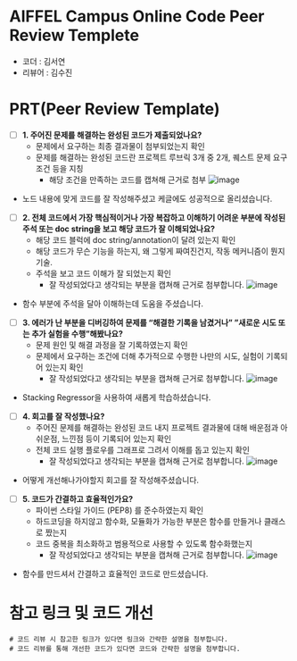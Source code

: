 # AIFFEL Campus Online Code Peer Review Templete
- 코더 : 김서연
- 리뷰어 : 김수진


# PRT(Peer Review Template)
- [ ]  **1. 주어진 문제를 해결하는 완성된 코드가 제출되었나요?**
    - 문제에서 요구하는 최종 결과물이 첨부되었는지 확인
    - 문제를 해결하는 완성된 코드란 프로젝트 루브릭 3개 중 2개, 
    퀘스트 문제 요구조건 등을 지칭
        - 해당 조건을 만족하는 코드를 캡쳐해 근거로 첨부
![image](https://github.com/sujin7822/AIFFEL_Quest-fork/assets/122075306/56ca72b7-cdbc-4865-95e4-aa8161262ee5)
- 노드 내용에 맞게 코드를 잘 작성해주셨고 케글에도 성공적으로 올리셨습니다.
    

- [ ]  **2. 전체 코드에서 가장 핵심적이거나 가장 복잡하고 이해하기 어려운 부분에 작성된 
주석 또는 doc string을 보고 해당 코드가 잘 이해되었나요?**
    - 해당 코드 블럭에 doc string/annotation이 달려 있는지 확인
    - 해당 코드가 무슨 기능을 하는지, 왜 그렇게 짜여진건지, 작동 메커니즘이 뭔지 기술.
    - 주석을 보고 코드 이해가 잘 되었는지 확인
        - 잘 작성되었다고 생각되는 부분을 캡쳐해 근거로 첨부합니다.
![image](https://github.com/sujin7822/AIFFEL_Quest-fork/assets/122075306/dfe09b0f-794d-4a47-bc9e-c5edfe8bf73e)
- 함수 부분에 주석을 달아 이해하는데 도움을 주셨습니다.


        
- [ ]  **3. 에러가 난 부분을 디버깅하여 문제를 “해결한 기록을 남겼거나” 
”새로운 시도 또는 추가 실험을 수행”해봤나요?**
    - 문제 원인 및 해결 과정을 잘 기록하였는지 확인
    - 문제에서 요구하는 조건에 더해 추가적으로 수행한 나만의 시도, 
    실험이 기록되어 있는지 확인
        - 잘 작성되었다고 생각되는 부분을 캡쳐해 근거로 첨부합니다.
![image](https://github.com/sujin7822/AIFFEL_Quest-fork/assets/122075306/6b4c2818-4570-41a2-a17a-9d19c37cab08)
- Stacking Regressor을 사용하여 새롭게 학습하셨습니다.
        
- [ ]  **4. 회고를 잘 작성했나요?**
    - 주어진 문제를 해결하는 완성된 코드 내지 프로젝트 결과물에 대해
    배운점과 아쉬운점, 느낀점 등이 기록되어 있는지 확인
    - 전체 코드 실행 플로우를 그래프로 그려서 이해를 돕고 있는지 확인
        - 잘 작성되었다고 생각되는 부분을 캡쳐해 근거로 첨부합니다.
![image](https://github.com/sujin7822/AIFFEL_Quest-fork/assets/122075306/58f5e87e-4132-4335-8248-b019ff6714a4)
- 어떻게 개선해나가야할지 회고를 잘 작성해주셨습니다.
     
- [ ]  **5. 코드가 간결하고 효율적인가요?**
    - 파이썬 스타일 가이드 (PEP8) 를 준수하였는지 확인
    - 하드코딩을 하지않고 함수화, 모듈화가 가능한 부분은 함수를 만들거나 클래스로 짰는지
    - 코드 중복을 최소화하고 범용적으로 사용할 수 있도록 함수화했는지
        - 잘 작성되었다고 생각되는 부분을 캡쳐해 근거로 첨부합니다.
![image](https://github.com/sujin7822/AIFFEL_Quest-fork/assets/122075306/7630fe7f-39d6-4818-97a0-44e0b9e1f061)
- 함수를 만드셔서 간결하고 효율적인 코드로 만드셨습니다.
  
# 참고 링크 및 코드 개선
```
# 코드 리뷰 시 참고한 링크가 있다면 링크와 간략한 설명을 첨부합니다.
# 코드 리뷰를 통해 개선한 코드가 있다면 코드와 간략한 설명을 첨부합니다.
```
